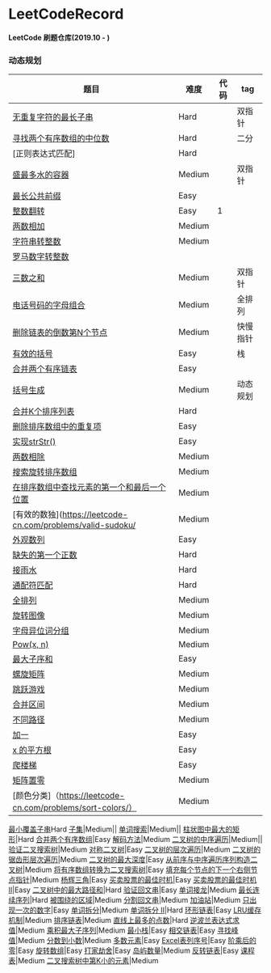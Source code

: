 # LeetCodeRecord
**LeetCode 刷题仓库(2019.10 - )**

### 动态规划
题目 | 难度 | 代码| tag
-- |--|--|--
[无重复字符的最长子串](https://leetcode-cn.com/problems/longest-substring-without-repeating-characters/)| Hard| |双指针
[寻找两个有序数组的中位数](https://leetcode-cn.com/problems/median-of-two-sorted-arrays/)| Hard | | 二分
[正则表达式匹配] | Hard | |
[盛最多水的容器](https://leetcode-cn.com/problems/container-with-most-water/)| Medium | | 双指针
[最长公共前缀](https://leetcode-cn.com/problems/longest-common-prefix/) | Easy| |
[整数翻转](https://leetcode-cn.com/problems/reverse-integer/)| Easy |1|
[两数相加](https://leetcode-cn.com/problems/add-two-numbers/) | Medium | |
[字符串转整数](https://leetcode-cn.com/problems/string-to-integer-atoi/)|Medium | |
[罗马数字转整数](https://leetcode-cn.com/problems/roman-to-integer/)| | 
[三数之和](https://leetcode-cn.com/problems/3sum/)|Medium | | 双指针
[电话号码的字母组合](https://leetcode-cn.com/problems/letter-combinations-of-a-phone-number/)|Medium ||全排列
[删除链表的倒数第N个节点](https://leetcode-cn.com/problems/remove-nth-node-from-end-of-list/)|Medium | |快慢指针
[有效的括号](https://leetcode-cn.com/problems/valid-parentheses/)|Easy ||栈
[合并两个有序链表](https://leetcode-cn.com/problems/merge-two-sorted-lists/)|Easy ||
[括号生成](https://leetcode-cn.com/problems/generate-parentheses/)|Medium | |动态规划
[合并K个排序列表](https://leetcode-cn.com/problems/merge-k-sorted-lists/)|Hard||
[删除排序数组中的重复项](https://leetcode-cn.com/problems/remove-duplicates-from-sorted-array/)|Easy||
[实现strStr()](https://leetcode-cn.com/problems/implement-strstr/)|Easy||
[两数相除](https://leetcode-cn.com/problems/divide-two-integers/)|Medium ||
[搜索旋转排序数组](https://leetcode-cn.com/problems/search-in-rotated-sorted-array/)|Medium||
[在排序数组中查找元素的第一个和最后一个位置](https://leetcode-cn.com/problems/find-first-and-last-position-of-element-in-sorted-array/)  |Medium||	
[有效的数独](https://leetcode-cn.com/problems/valid-sudoku/|Medium||
[外观数列](https://leetcode-cn.com/problems/count-and-say/)|Easy||
[缺失的第一个正数](https://leetcode-cn.com/problems/first-missing-positive/)|Hard||
[接雨水](https://leetcode-cn.com/problems/trapping-rain-water/)|Hard||
[通配符匹配](https://leetcode-cn.com/problems/wildcard-matching/)|Hard||
[全排列](https://leetcode-cn.com/problems/permutations/)|Medium||
[旋转图像](https://leetcode-cn.com/problems/rotate-image/)|Medium||
[字母异位词分组](https://leetcode-cn.com/problems/group-anagrams/)|Medium||
[Pow(x, n)](https://leetcode-cn.com/problems/powx-n/)|Medium
[最大子序和](https://leetcode-cn.com/problems/maximum-subarray/)|Easy
[螺旋矩阵](https://leetcode-cn.com/problems/spiral-matrix/)|Medium||
[跳跃游戏](https://leetcode-cn.com/problems/jump-game/)|Medium||
[合并区间](https://leetcode-cn.com/problems/merge-intervals/)|Medium||
[不同路径](https://leetcode-cn.com/problems/unique-paths/)|Medium||
[加一](https://leetcode-cn.com/problems/plus-one/)|Easy||
[x 的平方根](https://leetcode-cn.com/problems/sqrtx/)|Easy
[爬楼梯](https://leetcode-cn.com/problems/climbing-stairs/)|Easy
[矩阵置零](https://leetcode-cn.com/problems/set-matrix-zeroes/)|Medium
[颜色分类]（https://leetcode-cn.com/problems/sort-colors/）|Medium
[最小覆盖子串](https://leetcode-cn.com/problems/minimum-window-substring/)Hard
[子集](https://leetcode-cn.com/problems/subsets/)|Medium||
[单词搜索](https://leetcode-cn.com/problems/word-search/)|Medium||
[柱状图中最大的矩形](https://leetcode-cn.com/problems/largest-rectangle-in-histogram/)|Hard
[合并两个有序数组](https://leetcode-cn.com/problems/merge-sorted-array/)|Easy
[解码方法](https://leetcode-cn.com/problems/decode-ways/)|Medium
[二叉树的中序遍历](https://leetcode-cn.com/problems/binary-tree-inorder-traversal/)|Medium||
[验证二叉搜索树](https://leetcode-cn.com/problems/validate-binary-search-tree/)|Medium
[对称二叉树](https://leetcode-cn.com/problems/symmetric-tree/)|Easy
[二叉树的层次遍历](https://leetcode-cn.com/problems/binary-tree-level-order-traversal/)|Medium
[二叉树的锯齿形层次遍历](https://leetcode-cn.com/problems/binary-tree-zigzag-level-order-traversal/)|Medium
[二叉树的最大深度](https://leetcode-cn.com/problems/maximum-depth-of-binary-tree/)|Easy
[从前序与中序遍历序列构造二叉树](https://leetcode-cn.com/problems/construct-binary-tree-from-preorder-and-inorder-traversal/)|Medium
[将有序数组转换为二叉搜索树](https://leetcode-cn.com/problems/convert-sorted-array-to-binary-search-tree/)|Easy
[填充每个节点的下一个右侧节点指针](https://leetcode-cn.com/problems/populating-next-right-pointers-in-each-node/)|Medium
[杨辉三角](https://leetcode-cn.com/problems/pascals-triangle/)|Easy
[买卖股票的最佳时机](https://leetcode-cn.com/problems/best-time-to-buy-and-sell-stock/)|Easy
[买卖股票的最佳时机 II](https://leetcode-cn.com/problems/best-time-to-buy-and-sell-stock-ii/)|Easy
[二叉树中的最大路径和](https://leetcode-cn.com/problems/binary-tree-maximum-path-sum/)|Hard
[验证回文串](https://leetcode-cn.com/problems/valid-palindrome/)|Easy
[单词接龙](https://leetcode-cn.com/problems/word-ladder/)|Medium
[最长连续序列](https://leetcode-cn.com/problems/longest-consecutive-sequence/)|Hard
[被围绕的区域](https://leetcode-cn.com/problems/surrounded-regions/)|Medium
[分割回文串](https://leetcode-cn.com/problems/palindrome-partitioning/)|Medium
[加油站](https://leetcode-cn.com/problems/gas-station/)|Medium
[只出现一次的数字](https://leetcode-cn.com/problems/single-number/)|Easy
[单词拆分](https://leetcode-cn.com/problems/word-break/)|Medium
[单词拆分 II](https://leetcode-cn.com/problems/word-break-ii/)|Hard
[环形链表](https://leetcode-cn.com/problems/linked-list-cycle/)|Easy
[LRU缓存机制](https://leetcode-cn.com/problems/lru-cache/)|Medium
[排序链表](https://leetcode-cn.com/problems/sort-list/)|Medium
[直线上最多的点数](https://leetcode-cn.com/problems/max-points-on-a-line/)|Hard
[逆波兰表达式求值](https://leetcode-cn.com/problems/evaluate-reverse-polish-notation/)|Medium
[乘积最大子序列](https://leetcode-cn.com/problems/maximum-product-subarray/)|Medium
[最小栈](https://leetcode-cn.com/problems/min-stack/)|Easy
[相交链表](https://leetcode-cn.com/problems/intersection-of-two-linked-lists/)|Easy
[寻找峰值](https://leetcode-cn.com/problems/find-peak-element/)|Medium
[分数到小数](https://leetcode-cn.com/problems/fraction-to-recurring-decimal/)|Medium
[多数元素](https://leetcode-cn.com/problems/majority-element/)|Easy
[Excel表列序号](https://leetcode-cn.com/problems/excel-sheet-column-number/)|Easy
[阶乘后的零](https://leetcode-cn.com/problems/factorial-trailing-zeroes/)|Easy
[旋转数组](https://leetcode-cn.com/problems/rotate-array/)|Easy
[打家劫舍](https://leetcode-cn.com/problems/house-robber/)|Easy
[岛屿数量](https://leetcode-cn.com/problems/number-of-islands/)|Medium
[反转链表](https://leetcode-cn.com/problems/reverse-linked-list/)|Easy
[课程表](https://leetcode-cn.com/problems/course-schedule/)|Medium
[二叉搜索树中第K小的元素](https://leetcode-cn.com/problems/kth-smallest-element-in-a-bst/)|Medium
